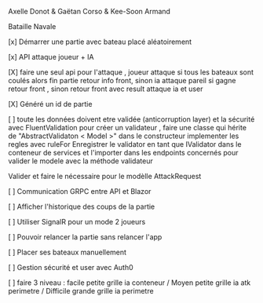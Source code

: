 Axelle Donot & Gaëtan Corso & Kee-Soon Armand

Bataille Navale

[x] Démarrer une partie avec bateau placé aléatoirement

[x] API attaque joueur + IA

[X] faire une seul api pour l'attaque , joueur attaque si tous les bateaux sont coulés alors fin partie retour info front, sinon ia attaque pareil si gagne retour front , sinon retour front avec result attaque ia et user

[X] Généré un id de partie

[ ] toute les données doivent etre validée (anticorruption layer) et la sécurité avec FluentValidation
pour créer un validateur , faire une classe qui hérite de "AbstractValidaton < Model >" dans le constructeur implementer les regles avec ruleFor
Enregistrer le validator en tant que IValidator dans le conteneur de services et l'importer dans les endpoints concernés pour valider le modele avec la méthode validateur

Valider et faire le nécessaire pour le modèlle AttackRequest

[ ] Communication GRPC entre API et Blazor

[ ] Afficher l'historique des coups de la partie

[ ] Utiliser SignalR  pour un mode 2 joueurs

[ ] Pouvoir relancer la partie sans relancer l'app

[ ] Placer ses bateaux manuellement

[ ] Gestion sécurité et user avec Auth0

[ ] faire 3 niveau : facile petite grille ia conteneur  / Moyen petite grille ia atk perimetre / Difficile grande grille ia perimetre




